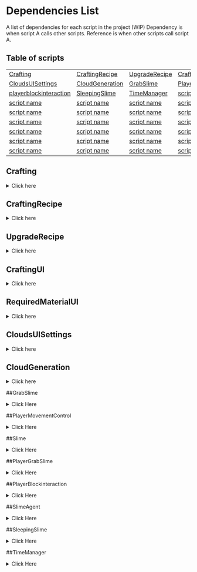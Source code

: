 # Dependencies List

A list of dependencies for each script in the project (WIP)
Dependency is when script A calls other scripts.
Reference is when other scripts call script A.

## Table of scripts

|                             |                             |                             |                             |                             |
|-----------------------------|-----------------------------|-----------------------------|-----------------------------|-----------------------------|
| [Crafting](#crafting) 	  | [CraftingRecipe](#craftingrecipe) | [UpgradeRecipe](#upgraderecipe) | [CraftingUI](#craftingui) | [RequiredMaterialUI](#requiredmaterialui) |
| [CloudsUISettings](#cloudsuisettings) | [CloudGeneration](#cloudgeneration) | [GrabSlime](#grabslime) | [PlayerMovementControl](#playermovementcontrol) | [PlayerGrabSlime](#playergrabslime) |
| [playerblockinteraction](#playerplockinteraction) | [SleepingSlime](#sleepingslime) | [TimeManager](#timemanager) | [script name](#script_name) | [script name](#script_name) |
| [script name](#script_name) | [script name](#script_name) | [script name](#script_name) | [script name](#script_name) | [script name](#script_name) |
| [script name](#script_name) | [script name](#script_name) | [script name](#script_name) | [script name](#script_name) | [script name](#script_name) |
| [script name](#script_name) | [script name](#script_name) | [script name](#script_name) | [script name](#script_name) | [script name](#script_name) |
| [script name](#script_name) | [script name](#script_name) | [script name](#script_name) | [script name](#script_name) | [script name](#script_name) |
| [script name](#script_name) | [script name](#script_name) | [script name](#script_name) | [script name](#script_name) | [script name](#script_name) |
| [script name](#script_name) | [script name](#script_name) | [script name](#script_name) | [script name](#script_name) | [script name](#script_name) |

## Crafting
<details>
  <summary> Click here </summary>
  
| Dependencies    | References |
|-----------------|------------|
| CraftingRecipe    | UpgradeRecipe |
| UpgradeRecipe     | CraftingSlime |
| PlayerInteraction | ---- |
| UIManager         | ----- |
</details>

## CraftingRecipe
<details>
  <summary> Click here </summary>
  
| Dependencies    | References |
|-----------------|------------|
| ItemBase  	   | UpgradeRecipe |
| RequiredMaterial | CraftingUI |
| PlayerInventory  | CraftingRecipeUI |
| ItemStack  	   | UIManager |
| -------------    | Crafting |
</details>

## UpgradeRecipe
<details>
  <summary> Click here </summary>
  
| Dependencies    | References |
|-----------------|------------|
| CraftingRecipe   | Crafting |
| Crafting 		   | CraftingUI |
| PlayerInventory  | CraftingRecipe |
| ItemStack  	   | ----- |
| UIManager        | ----- |
</details>

## CraftingUI
<details>
  <summary> Click here </summary>
  
| Dependencies    | References |
|-----------------|------------|
| CraftingRecipe     | UIManager  |
| PlayerInventory    | CraftingUI |
| CraftingRecipeUI   | ----- |
| RequiredMaterial   | ----- |
| RequiredMaterialUI | ----- |
| UIManager 		 | ----- | 
</details>

## RequiredMaterialUI
<details>
  <summary> Click here </summary>
  
| Dependencies    | References |
|-----------------|------------|
| RequiredMaterial | CraftingUI |
</details>

## CloudsUISettings

<details>
  <summary> Click here </summary>

| Dependencies    | References |
|-----------------|------------|
| CloudGeneration | ---------- |

</details>

## CloudGeneration

<details>
  <summary> Click here </summary>

| Dependencies    | References |
|-----------------|------------|
| ---             | CloudsUISettings |

</details>

##GrabSlime

<details>
  <summary> Click Here </summary>

| Dependencies    | References |
|-----------------|------------|
| Slime | Interactable |
| Interactable| ----- |
| Interaction| ----- |
| AkSoundEngine | ----- |
| PlayerMovementController | ----- |

</details>

##PlayerMovementControl

<details>
  <summary> Click Here </summary>

| Dependencies    | References |
|-----------------|------------|
| UIManager | FootstepsAnimationSound |
| TimeManager | DroppedItem |
| StarterAssetsInputs | InteractionsViaUI |
| PlayerGrabSlime | PlayerDataManager |
| TrainersManager | PlayerCamController |
| AkSoundEngine | FeedSlime |
| PlayerInputActions | GrabSlime |
| GameEvents | PetSlime |
| InputManager | DroneActionSequence |
| StarterAssetsInputs | DestroyObject |
| SerializationManager | PhotoModeUIController |
| RespawnPlayerCurrentIsland | PlayerTooltipPickup |
| PlayerDataManager | PlayerEnergyController |

</details>

##Slime

<details>
  <summary> Click Here </summary>

| Dependencies    | References |
|-----------------|------------|
| IFeedable | SlimeManager |
| SlimeSaveData | UIManager |
| SlimeName | SlimeAgent |
| SlimeManager | PlayerGrabSlime |
| DialogManager | PlayerNameSlime |
| PetSlime | CraftingSlime |
| SlimeAgent | ColdWarmSystemSlime |
| AkSoundEngine | FeedSlime |
| DialogData | GrabSlime |
| SlimeLevelUpInfo | PetSlime |
| Player | SleepingSlime |
| PlayerBlockInteraction | SlimeUIInteract |
| Outline | RenameSlimeUI |
| ----- | UIController |
| ----- | SlimeTransportHandler |

</details>

##PlayerGrabSlime

<details>
  <summary> Click Here </summary>

| Dependencies    | References |
|-----------------|------------|
| PlayerBlockInteraction | PlayerMovementController |
| Slime | ----- |
| AkSoundEngine | ----- |

</details>

##PlayerBlockinteraction

<details>
  <summary> Click Here </summary>

| Dependencies    | References |
|-----------------|------------|
| ItemStack | PlayerTooltipPickup |
| Island1BuildBlocker | Bridge |
| BuildAreaManager | Table |
| AkSoundEngine | CreativeItem |
| Island1BuildBlocker | PlaceableItem |
| PlayerToolAnimation | ToolItem |
| PlayerInventory | PlayerGrabSlime |
| ToolController | ToolController |
| ----- | CraftingRecipe |
| ----- | UpgradeRecipe |
| ----- | Slime |
| ----- | DestroyObject |
| ----- | GetBlock |

</details>

##SlimeAgent

<details>
  <summary> Click Here </summary>

| Dependencies    | References |
|-----------------|------------|
| ColdWarmSystemSlime | Slime |
| FeedSlime | SlimeUIInteract |
| Slime | ----- |
| SleepingSlime | ----- |
| ItemBase | ----- |
| PlayerInventory | ----- |
| Bed | ----- |

</details>

##SleepingSlime

<details>
  <summary> Click Here </summary>

| Dependencies    | References |
|-----------------|------------|
| Interaction | SlimeAgent |
| Bed | Bed |
| DialogData | ----- |
| SlimeManager | ----- |
| Slime | ----- |
| Interactable | ----- |

</details>

##TimeManager

<details>
  <summary> Click Here </summary>

| Dependencies    | References |
|-----------------|------------|
| GameEvents | StarFade |
| Time | SerializationManager |
| PlayerDataManager | WwiseManager |
| ----- | PlayerMovementController |
| ----- | LightingManager |
| ----- | LowerPlaneManager |
| ----- | MoonOrbit |
| ----- | SkyboxManager |
| ----- | PostMod |
| ----- | PhotoModeUIController |
| ----- | TimechangeInScene |
| ----- | TimeEvents|

</details>